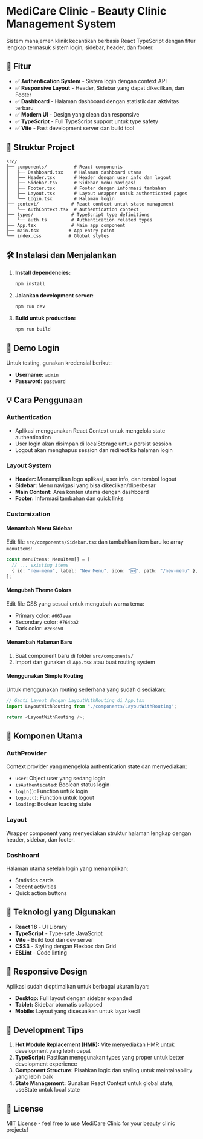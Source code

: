 # MediCare Clinic - Beauty Clinic Management System

Sistem manajemen klinik kecantikan berbasis React TypeScript dengan fitur lengkap termasuk sistem login, sidebar, header, dan footer.

## 🚀 Fitur

- ✅ **Authentication System** - Sistem login dengan context API
- ✅ **Responsive Layout** - Header, Sidebar yang dapat dikecilkan, dan Footer
- ✅ **Dashboard** - Halaman dashboard dengan statistik dan aktivitas terbaru
- ✅ **Modern UI** - Design yang clean dan responsive
- ✅ **TypeScript** - Full TypeScript support untuk type safety
- ✅ **Vite** - Fast development server dan build tool

## 📁 Struktur Project

```
src/
├── components/          # React components
│   ├── Dashboard.tsx    # Halaman dashboard utama
│   ├── Header.tsx       # Header dengan user info dan logout
│   ├── Sidebar.tsx      # Sidebar menu navigasi
│   ├── Footer.tsx       # Footer dengan informasi tambahan
│   ├── Layout.tsx       # Layout wrapper untuk authenticated pages
│   └── Login.tsx        # Halaman login
├── context/            # React context untuk state management
│   └── AuthContext.tsx  # Authentication context
├── types/              # TypeScript type definitions
│   └── auth.ts         # Authentication related types
├── App.tsx             # Main app component
├── main.tsx           # App entry point
└── index.css          # Global styles
```

## 🛠️ Instalasi dan Menjalankan

1. **Install dependencies:**

   ```bash
   npm install
   ```

2. **Jalankan development server:**

   ```bash
   npm run dev
   ```

3. **Build untuk production:**
   ```bash
   npm run build
   ```

## 🔐 Demo Login

Untuk testing, gunakan kredensial berikut:

- **Username:** `admin`
- **Password:** `password`

## 💡 Cara Penggunaan

### Authentication

- Aplikasi menggunakan React Context untuk mengelola state authentication
- User login akan disimpan di localStorage untuk persist session
- Logout akan menghapus session dan redirect ke halaman login

### Layout System

- **Header:** Menampilkan logo aplikasi, user info, dan tombol logout
- **Sidebar:** Menu navigasi yang bisa dikecilkan/diperbesar
- **Main Content:** Area konten utama dengan dashboard
- **Footer:** Informasi tambahan dan quick links

### Customization

#### Menambah Menu Sidebar

Edit file `src/components/Sidebar.tsx` dan tambahkan item baru ke array `menuItems`:

```typescript
const menuItems: MenuItem[] = [
  // ... existing items
  { id: "new-menu", label: "New Menu", icon: "🆕", path: "/new-menu" },
];
```

#### Mengubah Theme Colors

Edit file CSS yang sesuai untuk mengubah warna tema:

- Primary color: `#667eea`
- Secondary color: `#764ba2`
- Dark color: `#2c3e50`

#### Menambah Halaman Baru

1. Buat component baru di folder `src/components/`
2. Import dan gunakan di `App.tsx` atau buat routing system

#### Menggunakan Simple Routing

Untuk menggunakan routing sederhana yang sudah disediakan:

```typescript
// Ganti Layout dengan LayoutWithRouting di App.tsx
import LayoutWithRouting from "./components/LayoutWithRouting";

return <LayoutWithRouting />;
```

## 🎨 Komponen Utama

### AuthProvider

Context provider yang mengelola authentication state dan menyediakan:

- `user`: Object user yang sedang login
- `isAuthenticated`: Boolean status login
- `login()`: Function untuk login
- `logout()`: Function untuk logout
- `loading`: Boolean loading state

### Layout

Wrapper component yang menyediakan struktur halaman lengkap dengan header, sidebar, dan footer.

### Dashboard

Halaman utama setelah login yang menampilkan:

- Statistics cards
- Recent activities
- Quick action buttons

## 🔧 Teknologi yang Digunakan

- **React 18** - UI Library
- **TypeScript** - Type-safe JavaScript
- **Vite** - Build tool dan dev server
- **CSS3** - Styling dengan Flexbox dan Grid
- **ESLint** - Code linting

## 📱 Responsive Design

Aplikasi sudah dioptimalkan untuk berbagai ukuran layar:

- **Desktop:** Full layout dengan sidebar expanded
- **Tablet:** Sidebar otomatis collapsed
- **Mobile:** Layout yang disesuaikan untuk layar kecil

## 🚀 Development Tips

1. **Hot Module Replacement (HMR):** Vite menyediakan HMR untuk development yang lebih cepat
2. **TypeScript:** Pastikan menggunakan types yang proper untuk better development experience
3. **Component Structure:** Pisahkan logic dan styling untuk maintainability yang lebih baik
4. **State Management:** Gunakan React Context untuk global state, useState untuk local state

## 📄 License

MIT License - feel free to use MediCare Clinic for your beauty clinic projects!
